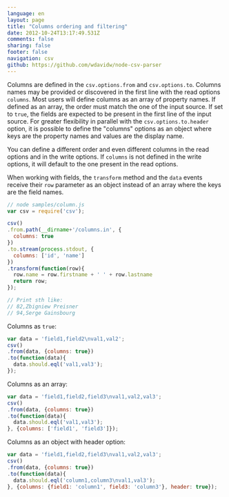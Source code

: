 ```yaml
---
language: en
layout: page
title: "Columns ordering and filtering"
date: 2012-10-24T13:17:49.531Z
comments: false
sharing: false
footer: false
navigation: csv
github: https://github.com/wdavidw/node-csv-parser
---
```


Columns are defined in the `csv.options.from` and `csv.options.to`.
Columns names may be provided or discovered in the first line with the 
read options `columns`. Most users will define columns as an
array of property names. If defined as an array, the order must match 
the one of the input source. If set to `true`, the fields are 
expected to be present in the first line of the input source. For greater 
flexibility in parallel with the `csv.options.to.header` option,
it is possible to define the "columns" options as an object where keys 
are the property names and values are the display name.

You can define a different order and even different columns in the 
read options and in the write options. If `columns` is not defined 
in the write options, it will default to the one present in the read options. 

When working with fields, the `transform` method and the `data` 
events receive their `row` parameter as an object instead of an 
array where the keys are the field names.

```javascript
// node samples/column.js
var csv = require('csv');

csv()
.from.path(__dirname+'/columns.in', {
  columns: true
})
.to.stream(process.stdout, {
  columns: ['id', 'name']
})
.transform(function(row){
  row.name = row.firstname + ' ' + row.lastname
  return row;
});

// Print sth like:
// 82,Zbigniew Preisner
// 94,Serge Gainsbourg
```

Columns as `true`:

```javascript
var data = 'field1,field2\nval1,val2';
csv()
.from(data, {columns: true})
.to(function(data){
  data.should.eql('val1,val3');
});
```

Columns as an array:

```javascript
var data = 'field1,field2,field3\nval1,val2,val3';
csv()
.from(data, {columns: true})
.to(function(data){
  data.should.eql('val1,val3');
}, {columns: ['field1', 'field3']});
```

Columns as an object with header option:

```javascript
var data = 'field1,field2,field3\nval1,val2,val3';
csv()
.from(data, {columns: true})
.to(function(data){
  data.should.eql('column1,column3\nval1,val3');
}, {columns: {field1: 'column1', field3: 'column3'}, header: true});
```



